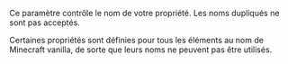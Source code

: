 Ce paramètre contrôle le nom de votre propriété. Les noms dupliqués ne sont pas acceptés.

Certaines propriétés sont définies pour tous les éléments au nom de Minecraft vanilla, de sorte que leurs noms ne peuvent pas être utilisés.